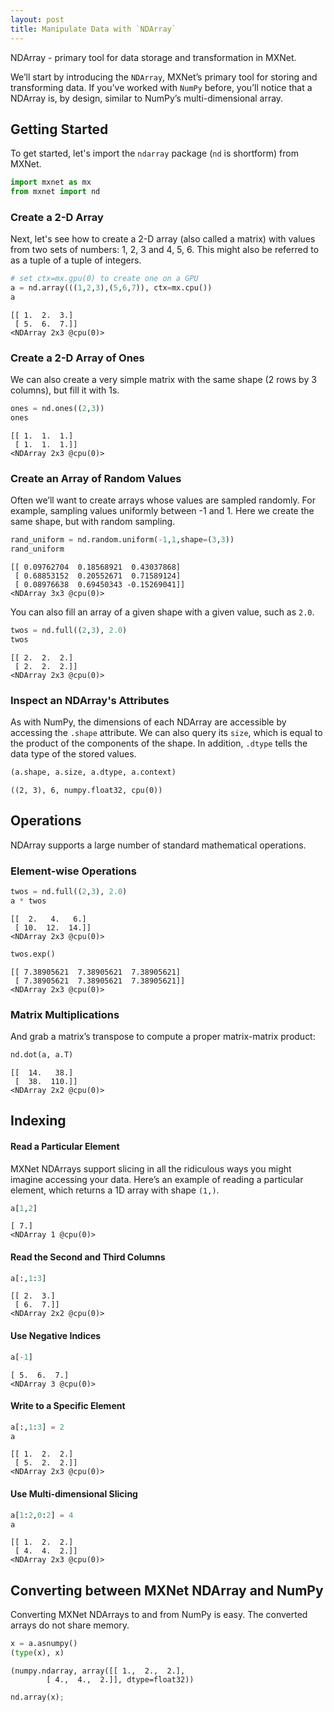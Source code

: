 ```yaml
---
layout: post
title: Manipulate Data with `NDArray`
---
```


NDArray - primary tool for data storage and transformation in MXNet.

We’ll start by introducing the `NDArray`, MXNet’s primary tool for storing and transforming data. If you’ve worked with `NumPy` before, you’ll notice that a NDArray is, by design, similar to NumPy’s multi-dimensional array. 

## Getting Started

To get started, let's import the `ndarray` package (`nd` is shortform) from MXNet.


```python
import mxnet as mx
from mxnet import nd
```

### Create a 2-D Array

Next, let's see how to create a 2-D array (also called a matrix) with values from two sets of numbers: 1, 2, 3 and 4, 5, 6. This might also be referred to as a tuple of a tuple of integers.


```python
# set ctx=mx.gpu(0) to create one on a GPU
a = nd.array(((1,2,3),(5,6,7)), ctx=mx.cpu())
a
```




    
    [[ 1.  2.  3.]
     [ 5.  6.  7.]]
    <NDArray 2x3 @cpu(0)>



### Create a 2-D Array of Ones

We can also create a very simple matrix with the same shape (2 rows by 3 columns), but fill it with 1s.


```python
ones = nd.ones((2,3))
ones
```




    
    [[ 1.  1.  1.]
     [ 1.  1.  1.]]
    <NDArray 2x3 @cpu(0)>



### Create an Array of Random Values

Often we’ll want to create arrays whose values are sampled randomly. For example, sampling values uniformly between -1 and 1. Here we create the same shape, but with random sampling.


```python
rand_uniform = nd.random.uniform(-1,1,shape=(3,3))
rand_uniform
```




    
    [[ 0.09762704  0.18568921  0.43037868]
     [ 0.68853152  0.20552671  0.71589124]
     [ 0.08976638  0.69450343 -0.15269041]]
    <NDArray 3x3 @cpu(0)>



You can also fill an array of a given shape with a given value, such as `2.0`.
<!-- added to improve multiplication example -->


```python
twos = nd.full((2,3), 2.0)
twos
```




    
    [[ 2.  2.  2.]
     [ 2.  2.  2.]]
    <NDArray 2x3 @cpu(0)>



### Inspect an NDArray's Attributes

As with NumPy, the dimensions of each NDArray are accessible by accessing the `.shape` attribute. We can also query its `size`, which is equal to the product of the components of the shape. In addition, `.dtype` tells the data type of the stored values.


```python
(a.shape, a.size, a.dtype, a.context)
```




    ((2, 3), 6, numpy.float32, cpu(0))



## Operations

NDArray supports a large number of standard mathematical operations.

### Element-wise Operations


```python
twos = nd.full((2,3), 2.0)
a * twos
```




    
    [[  2.   4.   6.]
     [ 10.  12.  14.]]
    <NDArray 2x3 @cpu(0)>




```python
twos.exp()
```




    
    [[ 7.38905621  7.38905621  7.38905621]
     [ 7.38905621  7.38905621  7.38905621]]
    <NDArray 2x3 @cpu(0)>



### Matrix Multiplications

And grab a matrix’s transpose to compute a proper matrix-matrix product:


```python
nd.dot(a, a.T)
```




    
    [[  14.   38.]
     [  38.  110.]]
    <NDArray 2x2 @cpu(0)>



## Indexing

#### Read a Particular Element

MXNet NDArrays support slicing in all the ridiculous ways you might imagine accessing your data. Here’s an example of reading a particular element, which returns a 1D array with shape `(1,)`.


```python
a[1,2]
```




    
    [ 7.]
    <NDArray 1 @cpu(0)>



#### Read the Second and Third Columns


```python
a[:,1:3]
```




    
    [[ 2.  3.]
     [ 6.  7.]]
    <NDArray 2x2 @cpu(0)>



#### Use Negative Indices


```python
a[-1]
```




    
    [ 5.  6.  7.]
    <NDArray 3 @cpu(0)>



#### Write to a Specific Element


```python
a[:,1:3] = 2
a
```




    
    [[ 1.  2.  2.]
     [ 5.  2.  2.]]
    <NDArray 2x3 @cpu(0)>



#### Use Multi-dimensional Slicing


```python
a[1:2,0:2] = 4
a
```




    
    [[ 1.  2.  2.]
     [ 4.  4.  2.]]
    <NDArray 2x3 @cpu(0)>



## Converting between MXNet NDArray and NumPy

Converting MXNet NDArrays to and from NumPy is easy. The converted arrays do not share memory.


```python
x = a.asnumpy()
(type(x), x)
```




    (numpy.ndarray, array([[ 1.,  2.,  2.],
            [ 4.,  4.,  2.]], dtype=float32))




```python
nd.array(x);
```
